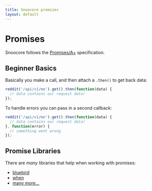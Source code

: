 ```yaml
---
title: Snoocore promises
layout: default
---
```


# Promises

Snoocore follows the [Promises/A+](http://promises-aplus.github.io/promises-spec/) specification.

## Beginner Basics

Basically you make a call, and then attach a `.then()` to get back data:

```javascript
reddit('/api/v1/me').get().then(function(data) {
  // data contains our request data!
});
```

To handle errors you can pass in a second callback:

```javascript
reddit('/api/v1/me').get().then(function(data) {
  // data contains our request data!
}, function(error) {
  // something went wrong
});
```

## Promise Libraries

There are *many* libraries that help when working with promises:

 - [bluebird](https://github.com/petkaantonov/bluebird)
 - [when](https://github.com/cujojs/when)
 - [many more...](https://github.com/promises-aplus/promises-spec/blob/master/implementations.md)

